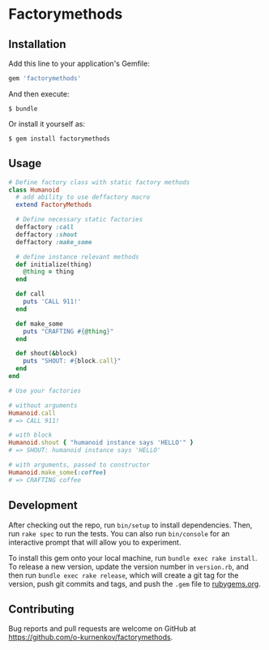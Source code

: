 # Factorymethods

## Installation

Add this line to your application's Gemfile:

```ruby
gem 'factorymethods'
```

And then execute:

    $ bundle

Or install it yourself as:

    $ gem install factorymethods

## Usage

```ruby
# Define factory class with static factory methods
class Humanoid
  # add ability to use deffactory macro
  extend FactoryMethods

  # Define necessary static factories
  deffactory :call
  deffactory :shout
  deffactory :make_some

  # define instance relevant methods
  def initialize(thing)
    @thing = thing
  end

  def call
    puts 'CALL 911!'
  end

  def make_some
    puts "CRAFTING #{@thing}"
  end

  def shout(&block)
    puts "SHOUT: #{block.call}"
  end
end

# Use your factories

# without arguments
Humanoid.call
# => CALL 911!

# with block
Humanoid.shout { "humanoid instance says 'HELLO'" }
# => SHOUT: humanoid instance says 'HELLO'

# with arguments, passed to constructor
Humanoid.make_some(:coffee)
# => CRAFTING coffee

```

## Development

After checking out the repo, run `bin/setup` to install dependencies. Then, run `rake spec` to run the tests. You can also run `bin/console` for an interactive prompt that will allow you to experiment.

To install this gem onto your local machine, run `bundle exec rake install`. To release a new version, update the version number in `version.rb`, and then run `bundle exec rake release`, which will create a git tag for the version, push git commits and tags, and push the `.gem` file to [rubygems.org](https://rubygems.org).

## Contributing

Bug reports and pull requests are welcome on GitHub at https://github.com/o-kurnenkov/factorymethods.

